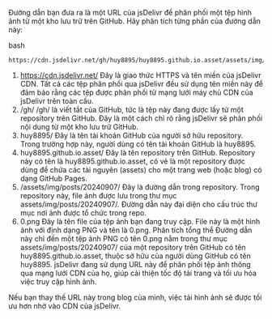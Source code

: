 
Đường dẫn bạn đưa ra là một URL của jsDelivr để phân phối một tệp hình ảnh từ một kho lưu trữ trên GitHub. Hãy phân tích từng phần của đường dẫn này:

bash
```
https://cdn.jsdelivr.net/gh/huy8895/huy8895.github.io.asset/assets/img/posts/20240907/0.png
```
1. https://cdn.jsdelivr.net/
Đây là giao thức HTTPS và tên miền của jsDelivr CDN. Tất cả các tệp phân phối qua jsDelivr đều sử dụng tên miền này để đảm bảo rằng các tệp được phân phối từ mạng lưới máy chủ CDN của jsDelivr trên toàn cầu.
2. /gh/
/gh/ là viết tắt của GitHub, tức là tệp này đang được lấy từ một repository trên GitHub. Đây là một cách chỉ rõ rằng jsDelivr sẽ phân phối nội dung từ một kho lưu trữ GitHub.
3. huy8895/
Đây là tên tài khoản GitHub của người sở hữu repository. Trong trường hợp này, người dùng có tên tài khoản GitHub là huy8895.
4. huy8895.github.io.asset/
Đây là tên repository trên GitHub. Repository này có tên là huy8895.github.io.asset, có vẻ là một repository được dùng để chứa các tài nguyên (assets) cho một trang web (hoặc blog) có dạng GitHub Pages.
5. /assets/img/posts/20240907/
Đây là đường dẫn trong repository. Trong repository này, file ảnh được lưu trong thư mục assets/img/posts/20240907/. Đường dẫn này đại diện cho cấu trúc thư mục nơi ảnh được tổ chức trong repo.
6. 0.png
Đây là tên file của tệp ảnh bạn đang truy cập. File này là một hình ảnh với định dạng PNG và tên là 0.png.
Phân tích tổng thể
Đường dẫn này chỉ đến một tệp ảnh PNG có tên 0.png nằm trong thư mục assets/img/posts/20240907/ của một repository trên GitHub có tên huy8895.github.io.asset, thuộc sở hữu của người dùng GitHub có tên huy8895. jsDelivr đang sử dụng URL này để phân phối tệp ảnh thông qua mạng lưới CDN của họ, giúp cải thiện tốc độ tải trang và tối ưu hóa việc truy cập hình ảnh.

Nếu bạn thay thế URL này trong blog của mình, việc tải hình ảnh sẽ được tối ưu hơn nhờ vào CDN của jsDelivr.
